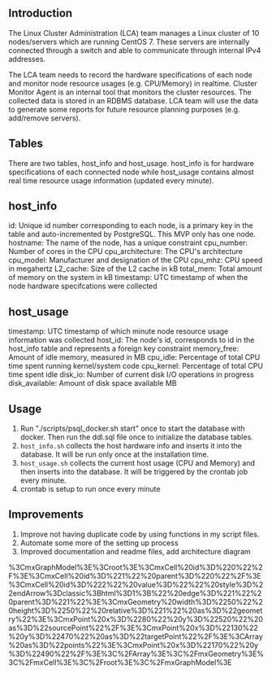 ## Introduction
The Linux Cluster Administration (LCA) team manages a Linux cluster of 10 nodes/servers which are running CentOS 7. These servers are internally connected through a switch and able to communicate through internal IPv4 addresses.

The LCA team needs to record the hardware specifications of each node and monitor node resource usages (e.g. CPU/Memory) in realtime. Cluster Monitor Agent is an internal tool that monitors the cluster resources. The collected data is stored in an RDBMS database. LCA team will use the data to generate some reports for future resource planning purposes (e.g. add/remove servers).


## Tables
There are two tables, host_info and host_usage. host_info is for hardware specifications of each connected node while host_usage contains almost real time resource usage information (updated every minute).

## host_info

id: Unique id number corresponding to each node, is a primary key in the table and auto-incremented by PostgreSQL. This MVP only has one node. 
hostname: The name of the node, has a unique constraint
cpu_number: Number of cores in the CPU
cpu_architecture: The CPU's architecture
cpu_model: Manufacturer and designation of the CPU
cpu_mhz: CPU speed in megahertz
L2_cache: Size of the L2 cache in kB
total_mem: Total amount of memory on the system in kB
timestamp: UTC timestamp of when the node hardware specifcations were collected

## host_usage

timestamp: UTC timestamp of which minute node resource usage information was collected
host_id: The node's id, corresponds to id in the host_info table and represents a foreign key constraint
memory_free: Amount of idle memory, measured in MB
cpu_idle: Percentage of total CPU time spent running kernel/system code
cpu_kernel: Percentage of total CPU time spent idle
disk_io: Number of current disk I/O operations in progress
disk_available: Amount of disk space available MB


## Usage

1) Run "./scripts/psql_docker.sh start" once to start the database with docker. Then run the ddl.sql file once to initialize the database tables.
2) `host_info.sh` collects the host hardware info and inserts it into the database. It will be run only once at the installation time.
3) `host_usage.sh` collects the current host usage (CPU and Memory) and then inserts into the database. It will be triggered by the crontab job every minute.
4) crontab is setup to run once every minute

## Improvements 

1) Improve not having duplicate code by using functions in my script files. 
2) Automate some more of the setting up process
3) Improved documentation and readme files, add architecture diagram

%3CmxGraphModel%3E%3Croot%3E%3CmxCell%20id%3D%220%22%2F%3E%3CmxCell%20id%3D%221%22%20parent%3D%220%22%2F%3E%3CmxCell%20id%3D%222%22%20value%3D%22%22%20style%3D%22endArrow%3Dclassic%3Bhtml%3D1%3B%22%20edge%3D%221%22%20parent%3D%221%22%3E%3CmxGeometry%20width%3D%2250%22%20height%3D%2250%22%20relative%3D%221%22%20as%3D%22geometry%22%3E%3CmxPoint%20x%3D%2280%22%20y%3D%22520%22%20as%3D%22sourcePoint%22%2F%3E%3CmxPoint%20x%3D%22130%22%20y%3D%22470%22%20as%3D%22targetPoint%22%2F%3E%3CArray%20as%3D%22points%22%3E%3CmxPoint%20x%3D%22170%22%20y%3D%22490%22%2F%3E%3C%2FArray%3E%3C%2FmxGeometry%3E%3C%2FmxCell%3E%3C%2Froot%3E%3C%2FmxGraphModel%3E
